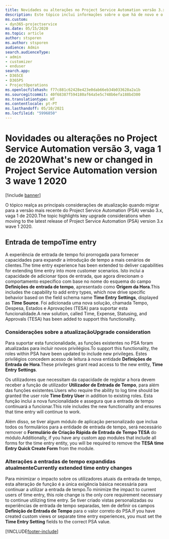 ```yaml
---
title: Novidades ou alterações no Project Service Automation versão 3.x, vaga 1 de 2020
description: Este tópico inclui informações sobre o que há de novo e o que foi alterado no Project Service Automation versão 3, vaga 1 de 2020.
ms.custom:
- dyn365-projectservice
ms.date: 05/15/2020
ms.topic: article
author: stsporen
ms.author: stsporen
audience: Admin
search.audienceType:
- admin
- customizer
- enduser
search.app:
- D365CE
- D365PS
- ProjectOperations
ms.openlocfilehash: f77c881c62428e423e0dab66eb34b033628a2a1b
ms.sourcegitcommit: 40f68387f594180af64a5e5c748b6efa188bd300
ms.translationtype: HT
ms.contentlocale: pt-PT
ms.lasthandoff: 05/10/2021
ms.locfileid: "5996850"
---
```

# <a name="whats-new-or-changed-in-project-service-automation-version-3-wave-1-2020"></a><span data-ttu-id="eb8d8-103">Novidades ou alterações no Project Service Automation versão 3, vaga 1 de 2020</span><span class="sxs-lookup"><span data-stu-id="eb8d8-103">What's new or changed in Project Service Automation version 3 wave 1 2020</span></span>

[!include [banner](../includes/psa-now-project-operations.md)]

<span data-ttu-id="eb8d8-104">O tópico realça as principais considerações de atualização quando migrar para a versão mais recente do Project Service Automation (PSA) versão 3.x, vaga 1 de 2020.</span><span class="sxs-lookup"><span data-stu-id="eb8d8-104">The topic highlights key upgrade considerations when moving to the latest release of Project Service Automation (PSA) version 3.x wave 1 2020.</span></span>

## <a name="time-entry"></a><span data-ttu-id="eb8d8-105">Entrada de tempo</span><span class="sxs-lookup"><span data-stu-id="eb8d8-105">Time entry</span></span>
<span data-ttu-id="eb8d8-106">A experiência de entrada de tempo foi prorrogada para fornecer capacidades para expandir a introdução de tempo a mais cenários de clientes.</span><span class="sxs-lookup"><span data-stu-id="eb8d8-106">The time entry experience has been extended to deliver capabilities for extending time entry into more customer scenarios.</span></span> <span data-ttu-id="eb8d8-107">Isto inclui a capacidade de adicionar tipos de entrada, que agora direcionam o comportamento específico com base no nome do esquema do campo **Definições de entrada de tempo**, apresentado como **Origem da Hora**.</span><span class="sxs-lookup"><span data-stu-id="eb8d8-107">This includes the capability to add entry types, which now drive specific behavior based on the field schema name **Time Entry Settings**, displayed as **Time Source**.</span></span> <span data-ttu-id="eb8d8-108">Foi adicionada uma nova solução, chamada Tempo, Despesa, Estados e Aprovações (TESA) para suportar esta funcionalidade.</span><span class="sxs-lookup"><span data-stu-id="eb8d8-108">A new solution, called Time, Expense, Statusing, and Approvals (TESA) has been added to support this functionality.</span></span>

### <a name="upgrade-consideration"></a><span data-ttu-id="eb8d8-109">Considerações sobre a atualização</span><span class="sxs-lookup"><span data-stu-id="eb8d8-109">Upgrade consideration</span></span>
<span data-ttu-id="eb8d8-110">Para suportar esta funcionalidade, as funções existentes no PSA foram atualizadas para incluir novos privilégios.</span><span class="sxs-lookup"><span data-stu-id="eb8d8-110">To support this functionality, the roles within PSA have been updated to include new privileges.</span></span> <span data-ttu-id="eb8d8-111">Estes privilégios concedem acesso de leitura à nova entidade **Definições de Entrada de Hora**.</span><span class="sxs-lookup"><span data-stu-id="eb8d8-111">These privileges grant read access to the new entity, **Time Entry Settings**.</span></span>

<span data-ttu-id="eb8d8-112">Os utilizadores que necessitam da capacidade de registar a hora devem receber a função de utilizador **Utilizador de Entrada de Tempo**, para além das funções existentes.</span><span class="sxs-lookup"><span data-stu-id="eb8d8-112">Users who require the ability to log time should be granted the user role **Time Entry User** in addition to existing roles.</span></span> <span data-ttu-id="eb8d8-113">Esta função inclui a nova funcionalidade e assegura que a entrada de tempo continuará a funcionar.</span><span class="sxs-lookup"><span data-stu-id="eb8d8-113">This role includes the new functionality and ensures that time entry will continue to work.</span></span>

<span data-ttu-id="eb8d8-114">Além disso, se tiver algum módulo de aplicação personalizado que inclua todos os formulários para a entidade de entrada de tempo, será necessário remover o **Formulário de Criação Rápida de Entrada de Tempo TESA** do módulo.</span><span class="sxs-lookup"><span data-stu-id="eb8d8-114">Additionally, if you have any custom app modules that include all forms for the time entry entity, you will be required to remove the **TESA time Entry Quick Create Form** from the module.</span></span>

### <a name="currently-extended-time-entry-changes"></a><span data-ttu-id="eb8d8-115">Alterações a entradas de tempo expandidas atualmente</span><span class="sxs-lookup"><span data-stu-id="eb8d8-115">Currently extended time entry changes</span></span>
<span data-ttu-id="eb8d8-116">Para minimizar o impacto sobre os utilizadores atuais da entrada de tempo, esta alteração de função é a única exigência básica necessária para continuar a utilizar a entrada de tempo.</span><span class="sxs-lookup"><span data-stu-id="eb8d8-116">To minimize the impact to current users of time entry, this role change is the only core requirement necessary to continue utilizing time entry.</span></span> <span data-ttu-id="eb8d8-117">Se tiver criado vistas personalizadas ou experiências de entrada de tempo separadas, tem de definir os campos **Definição de Entrada de Tempo** para o valor correto do PSA.</span><span class="sxs-lookup"><span data-stu-id="eb8d8-117">If you have created custom views or separate time entry experiences, you must set the **Time Entry Setting** fields to the correct PSA value.</span></span>


[!INCLUDE[footer-include](../includes/footer-banner.md)]
